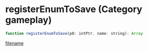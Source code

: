 # registerEnumToSave (Category gameplay)

```js
function registerEnumToSave(p0: intPtr, name: string): Array
```

[filename](registerEnumToSave_m.md ':include')